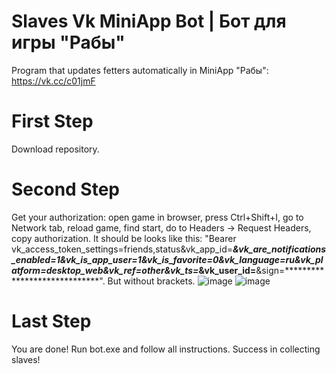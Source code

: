 # Slaves Vk MiniApp Bot | Бот для игры "Рабы"
Program that updates fetters automatically in MiniApp "Рабы": https://vk.cc/c01jmF
# First Step
Download repository. 
# Second Step
Get your authorization: open game in browser, press Ctrl+Shift+I, go to Network tab, reload game, find start, do to Headers -> Request Headers, copy authorization.
It should be looks like this: "Bearer vk_access_token_settings=friends,status&vk_app_id=*****&vk_are_notifications_enabled=1&vk_is_app_user=1&vk_is_favorite=0&vk_language=ru&vk_platform=desktop_web&vk_ref=other&vk_ts=***********&vk_user_id=******&sign=*****************************". But without brackets.
![image](https://user-images.githubusercontent.com/48794610/112273127-0dd15780-8c8e-11eb-967f-590ac9b259ab.png)
![image](https://user-images.githubusercontent.com/48794610/112273244-2ccfe980-8c8e-11eb-8043-40b90a9c41af.png)
# Last Step
You are done! Run bot.exe and follow all instructions. Success in collecting slaves!
